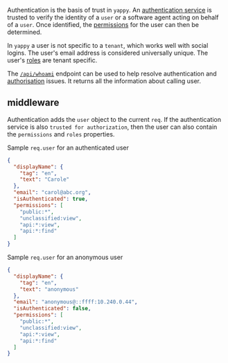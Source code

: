 Authentication is the basis of trust in `yappy`.  An [authentication service](../Services.md#authentication) is trusted to verify the identity of a `user` or a software agent acting on behalf of a `user`.  Once identified, the [permissions](Permissions.md) for the user can then be determined.

In `yappy` a user is not specific to a `tenant`, which works well with social logins.  The user's email address is considered universally unique.  The user's [roles](../Roles.md) are tenant specific.

The [`/api/whoami`](http://test.yappy-richardschneider.c9users.io:8080/api/whoami) endpoint can be used to help resolve authentication and [authorisation](Authorisation.md) issues.  It returns all the information about calling user.

## middleware

Authentication adds the `user` object to the current `req`.  If the authentication service is also `trusted for authorization`, then the user can also contain the `permissions` and `roles` properties.

Sample `req.user` for an authenticated user

````json
{
  "displayName": {
    "tag": "en",
    "text": "Carole"
  },
  "email": "carol@abc.org",
  "isAuthenticated": true,
  "permissions": [
    "public:*",
    "unclassified:view",
    "api:*:view",
    "api:*:find"
  ]
}
````

Sample `req.user` for an anonymous user

````json
{
  "displayName": {
    "tag": "en",
    "text": "anonymous"
  },
  "email": "anonymous@::ffff:10.240.0.44",
  "isAuthenticated": false,
  "permissions": [
    "public:*",
    "unclassified:view",
    "api:*:view",
    "api:*:find"
  ]
}
````
